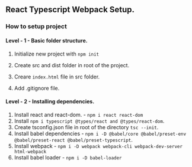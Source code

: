## React Typescript Webpack Setup.

### How to setup project

#### Level - 1 - Basic folder structure.

1. Initialize new project with `npm init`

2. Create src and dist folder in root of the project.

3. Creare `index.html` file in src folder.

4. Add .gitignore file.

#### Level - 2 - Installing dependencies.

1. Install react and react-dom. - `npm i react react-dom`
2. Install `npm i typescript @types/react and @types/react-dom`.
3. Create tsconfig.json file in root of the directory `tsc --init`.
4. Install babel dependencies - `npm i -D @babel/core @babel/preset-env @babel/preset-react @babel/preset-typescript`.
5. Install webpack - `npm i -D webpack webpack-cli webpack-dev-server html-webpack`
6. Install babel loader - `npm i -D babel-loader`
